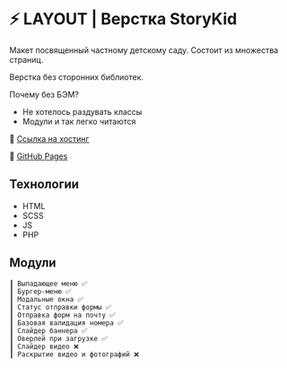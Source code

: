 # ⚡️ LAYOUT | Верстка StoryKid

Макет посвященный частному детскому саду. Состоит из множества страниц.

Верстка без сторонних библиотек.

Почему без БЭМ?

- Не хотелось раздувать классы
- Модули и так легко читаются

🔗 [Ссылка на хостинг](http://y913762g.beget.tech/)

🔗 [GitHub Pages](https://devkirkir.github.io/Layout-StoryKid/)

## Технологии

- HTML
- SCSS
- JS
- PHP

## Модули

    ┃ Выпадающее меню ✅
    ┃ Бургер-меню ✅
    ┃ Модальные окна ✅
    ┃ Статус отправки формы ✅
    ┃ Отправка форм на почту ✅
    ┃ Базовая валидация номера ✅
    ┃ Слайдер баннера ✅
    ┃ Оверлей при загрузке ✅
    ┃ Слайдер видео ❌
    ┃ Раскрытие видео и фотографий ❌
